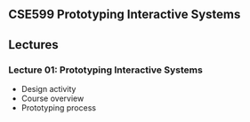 ## CSE599 Prototyping Interactive Systems

## Lectures
### Lecture 01: Prototyping Interactive Systems
- Design activity
- Course overview
- Prototyping process
